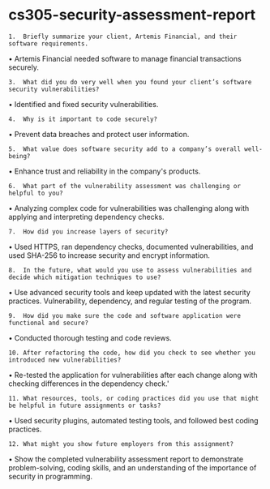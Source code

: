 # cs305-security-assessment-report

    1.	Briefly summarize your client, Artemis Financial, and their software requirements. 
•	Artemis Financial needed software to manage financial transactions securely.

    3.	What did you do very well when you found your client’s software security vulnerabilities?
•	Identified and fixed security vulnerabilities.

    4.	Why is it important to code securely?
•	Prevent data breaches and protect user information.

    5.	What value does software security add to a company’s overall well-being?
•	Enhance trust and reliability in the company's products.

    6.	What part of the vulnerability assessment was challenging or helpful to you?
•	Analyzing complex code for vulnerabilities was challenging along with applying and interpreting dependency checks.

    7.	How did you increase layers of security?
•	Used HTTPS, ran dependency checks, documented vulnerabilities, and used SHA-256 to increase security and encrypt information.
   
    8.	In the future, what would you use to assess vulnerabilities and decide which mitigation techniques to use?
•	Use advanced security tools and keep updated with the latest security practices. Vulnerability, dependency, and regular testing of the program.
   
    9.	How did you make sure the code and software application were functional and secure?
•	Conducted thorough testing and code reviews.

    10.	After refactoring the code, how did you check to see whether you introduced new vulnerabilities?
•	Re-tested the application for vulnerabilities after each change along with checking differences in the dependency check.'

    11.	What resources, tools, or coding practices did you use that might be helpful in future assignments or tasks?
•	Used security plugins, automated testing tools, and followed best coding practices.

    12.	What might you show future employers from this assignment?
•	Show the completed vulnerability assessment report to demonstrate problem-solving, coding skills, and an understanding of the importance of security in programming.

